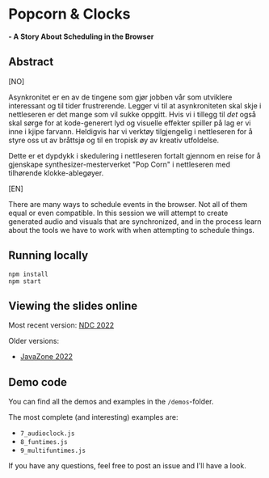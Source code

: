 # Popcorn & Clocks

**\- A Story About Scheduling in the Browser**

## Abstract

[NO]

Asynkronitet er en av de tingene som gjør jobben vår som utviklere interessant og til tider frustrerende. Legger vi til at asynkroniteten skal skje i nettleseren er det mange som vil sukke oppgitt. Hvis vi i tillegg til _det_ også skal sørge for at kode-generert lyd og visuelle effekter spiller på lag er vi inne i kjipe farvann. Heldigvis har vi verktøy tilgjengelig i nettleseren for å styre oss ut av bråttsjø og til en tropisk øy av kreativ utfoldelse.

Dette er et dypdykk i skedulering i nettleseren fortalt gjennom en reise for å gjenskape synthesizer-mesterverket "Pop Corn" i nettleseren med tilhørende klokke-ablegøyer.

[EN]

There are many ways to schedule events in the browser. Not all of them equal or even compatible. In this session we will attempt to create generated audio and visuals that are synchronized, and in the process learn about the tools we have to work with when attempting to schedule things.

## Running locally

```
npm install
npm start
```

## Viewing the slides online

Most recent version: [NDC 2022](https://mollerse.github.io/popcorn-and-clocks-presentation/dist/ndc/)

Older versions:

- [JavaZone 2022](https://mollerse.github.io/popcorn-and-clocks-presentation/dist/javazone/)

## Demo code

You can find all the demos and examples in the `/demos`-folder.

The most complete (and interesting) examples are:

- `7_audioclock.js`
- `8_funtimes.js`
- `9_multifuntimes.js`

If you have any questions, feel free to post an issue and I'll have a look.
